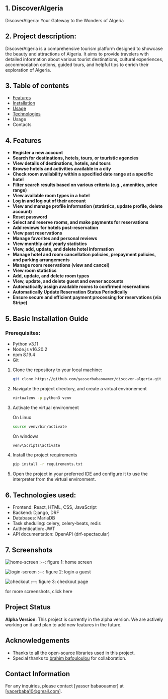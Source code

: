 ## 1. DiscoverAlgeria

DiscoverAlgeria: Your Gateway to the Wonders of Algeria

## 2. Project description:

DiscoverAlgeria is a comprehensive tourism platform designed to showcase the beauty and attractions of Algeria. It aims to provide travelers with detailed information about various tourist destinations, cultural experiences, accommodation options, guided tours, and helpful tips to enrich their exploration of Algeria.

## 3. Table of contents

- [Features](https://www.notion.so/READMe-d7b76d0595cd4862b34875959636ce2b?pvs=21)
- [Installation](https://www.notion.so/READMe-d7b76d0595cd4862b34875959636ce2b?pvs=21)
- [Usage](https://www.notion.so/READMe-d7b76d0595cd4862b34875959636ce2b?pvs=21)
- [Technologies](https://www.notion.so/READMe-d7b76d0595cd4862b34875959636ce2b?pvs=21)
- Usage
- Contacts

## 4. Features

- **Register a new account**
- **Search for destinations, hotels, tours, or touristic agencies**
- **View details of destinations, hotels, and tours**
- **Browse hotels and activities available in a city**
- **Check room availability within a specified date range at a specific hotel**
- **Filter search results based on various criteria (e.g., amenities, price range)**
- **View available room types in a hotel**
- **Log in and log out of their account**
- **View and manage profile information (statistics, update profile, delete account)**
- **Reset password**
- **Select and reserve rooms, and make payments for reservations**
- **Add reviews for hotels post-reservation**
- **View past reservations**
- **Manage favorites and personal reviews**
- **View monthly and yearly statistics**
- **View, add, update, and delete hotel information**
- **Manage hotel and room cancellation policies, prepayment policies, and parking arrangements**
- **Manage room reservations (view and cancel)**
- **View room statistics**
- **Add, update, and delete room types**
- **View, update, and delete guest and owner accounts**
- **Automatically assign available rooms to confirmed reservations**
- **Automatically Update Reservation Status Periodically**
- **Ensure secure and efficient payment processing for reservations (via Stripe)**

## 5. Basic Installation Guide

### Prerequisites:

- Python v3.11
- Node.js v16.20.2
- npm 8.19.4
- Git

1. Clone the repository to your local machine:

    ```bash
    git clone https://github.com/yasserbabaouamer/discover-algeria.git
    ```

1. Navigate the project directory, and create a virtual environement
    
    ```bash
    virtualenv -p python3 venv
    ```
    
2. Activate the virtual environment
    
    On Linux
    
    ```bash
    source venv/bin/activate
    ```
    
    On windows
    
    ```bash
    venv\Scripts\activate
    ```
    

1. Install the project requirements
    
    ```bash
    pip install -r requirements.txt
    ```
    

1. Open the project in your preferred IDE and configure it to use the interpreter from the virtual environment.

## 6. Technologies used:

- Frontend: React, HTML, CSS, JavaScript
- Backend: Django, DRF
- Databases: MariaDB
- Task sheduling: celery, celery-beats, redis
- Authentication: JWT
- API documentation: OpenAPI (drf-spectacular)

## 7. Screenshots

![home-screen](https://drive.usercontent.google.com/download?id=1pbSkZ1Ms89cfS_MzpYRu8n-O6oXwtDxQ)
 :--:
 figure 1: home screen

![login-screen](https://drive.usercontent.google.com/download?id=1CeiEWWYeouN9UQ7PhcVnxU7Xu3Pqt-EC)
:--:
 figure 2: login a guest
 
![checkout](https://drive.usercontent.google.com/download?id=1zKu07q7vMbcMh1woOAfJddRr9RfRmGVg)
:--:
 figure 3: checkout page

 for more screenshots, click here

 ## Project Status
 **Alpha Version**: This project is currently in the alpha version. We are actively working on it and plan to add new features in the future.


 ## Acknowledgements
- Thanks to all the open-source libraries used in this project.
- Special thanks to [brahim bafouloulou](https://github.com/brahimbafou) for collaboration.

## Contact Information

For any inquiries, please contact [yasser babaouamer] at [yacerbaba10@gmail.com].
